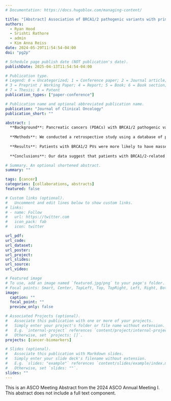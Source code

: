 ```yaml
---
# Documentation: https://docs.hugoblox.com/managing-content/

title: "[Abstract] Association of BRCA1/2 pathogenic variants with primary tumor location and metastatic organotropism in pancreatic adenocarcinoma"
authors: 
  - Ryan Hood
  - Srishti Rathore
  - admin
  - Kim Anna Reiss
date: 2024-05-29T11:54:54-04:00
doi: "pg2p"

# Schedule page publish date (NOT publication's date).
publishDate: 2025-04-13T11:54:54-04:00

# Publication type.
# Legend: 0 = Uncategorized; 1 = Conference paper; 2 = Journal article;
# 3 = Preprint / Working Paper; 4 = Report; 5 = Book; 6 = Book section;
# 7 = Thesis; 8 = Patent
publication_types: ["paper-conference"]

# Publication name and optional abbreviated publication name.
publication: "Journal of Clinical Oncology"
publication_short: ""

abstract: |
  **Background**: Pancreatic cancers (PDACs) with BRCA1/2 pathogenic variants (PVs) are prognostically favorable and predict response to platinum-based treatment. Recent data suggest that these mutations may be more strongly associated with cancers arising from the body/tail (B/T) compared to the head of the pancreas (HOP). Primary tumors of the B/T are known to frequently metastasize to the peritoneum, which is thought to be largely due to anatomic location. We hypothesized that BRCA1/2 PVs may interact with tumor location in determining sites of metastatic spread. 
  
  **Methods**: We conducted a retrospective study using a database of patients with BRCA1/2 PVs and PDAC as well as wildtype (WT) control patients matched for age, sex, year and stage at diagnosis. Demographic and clinical data were compared by Fisher’s exact test. Adjusted odds ratios for each site of metastasis or somatic variant were estimated using logistic regression with backwards stepwise AIC minimization. Cases with diagnosed metastases and available next generation somatic sequencing were included in the respective logistic regression models. 
  
  **Results**: Patients with BRCA1/2 PVs were more likely to have masses in the B/T compared to control patients [51.6% vs 31.0%; p-value < 0.001]. After adjusting for age, sex, platinum-based chemotherapy, curative-intent surgical resection, and primary location, patients with BRCA1/2 PVs were less likely to develop peritoneal metastases compared to control patients (see table, row 3). Additionally, for patients with B/T masses, the rate of peritoneal spread was significantly lower in those with BRCA1/2PVs compared to those without (OR: 0.41 [0.20, 0.83]). We did not observe a significant association between BRCA1/2 PV and peritoneal spread in patients with HOP masses (OR: 1.09 [0.48, 2.5]). Furthermore, patients with BRCA1/2PVs were significantly less likely to have a TP53 mutation compared to controls (51% vs 71%; p = 0.038). This association persisted after adjusting for the variables described above (see table, row 3). No significant differences were found for mutations in KRAS (83% vs 86%; p = 0.60), SMAD4 (16% vs 13%; p = 0.59), or CDKN2A (19% vs 29%; p = 0.13). 
  
  **Conclusions**: Our data suggest that patients with BRCA1/2-related PDAC are more likely to present with B/T masses compared to WT patients, are less likely to have TP53 mutations and are less likely to have peritoneal spread of disease. These data support that the prognostic benefit of BRCA-related PDAC may be linked to a favorable somatic mutation profile.

# Summary. An optional shortened abstract.
summary: ""

tags: [cancer]
categories: [collaborations, abstracts]
featured: false

# Custom links (optional).
#   Uncomment and edit lines below to show custom links.
# links:
# - name: Follow
#   url: https://twitter.com
#   icon_pack: fab
#   icon: twitter

url_pdf:
url_code:
url_dataset:
url_poster:
url_project:
url_slides:
url_source:
url_video:

# Featured image
# To use, add an image named `featured.jpg/png` to your page's folder. 
# Focal points: Smart, Center, TopLeft, Top, TopRight, Left, Right, BottomLeft, Bottom, BottomRight.
image:
  caption: ""
  focal_point: ""
  preview_only: false

# Associated Projects (optional).
#   Associate this publication with one or more of your projects.
#   Simply enter your project's folder or file name without extension.
#   E.g. `internal-project` references `content/project/internal-project/index.md`.
#   Otherwise, set `projects: []`.
projects: [cancer-biomarkers]

# Slides (optional).
#   Associate this publication with Markdown slides.
#   Simply enter your slide deck's filename without extension.
#   E.g. `slides: "example"` references `content/slides/example/index.md`.
#   Otherwise, set `slides: ""`.
slides: ""
---
```


 This is an ASCO Meeting Abstract from the 2024 ASCO Annual Meeting I. This abstract does not include a full text component. 